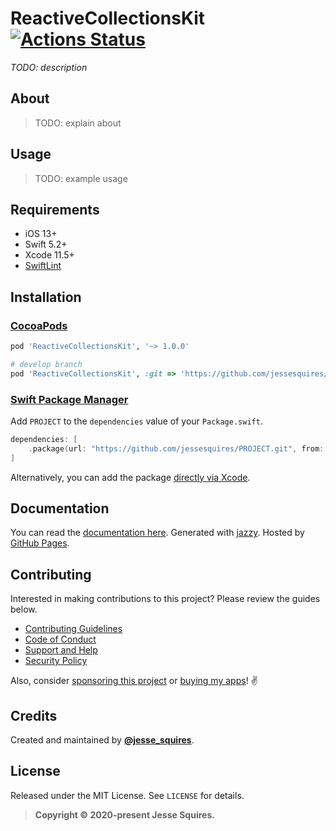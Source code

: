 # ReactiveCollectionsKit [![Actions Status](https://github.com/jessesquires/ReactiveCollectionsKit/workflows/CI/badge.svg)](https://github.com/jessesquires/ReactiveCollectionsKit/actions)

*TODO: description*

## About

> TODO: explain about

## Usage

> TODO: example usage

## Requirements

- iOS 13+
- Swift 5.2+
- Xcode 11.5+
- [SwiftLint](https://github.com/realm/SwiftLint)

## Installation

### [CocoaPods](http://cocoapods.org)

````ruby
pod 'ReactiveCollectionsKit', '~> 1.0.0'

# develop branch
pod 'ReactiveCollectionsKit', :git => 'https://github.com/jessesquires/ReactiveCollectionsKit.git', :branch => 'dev'
````

### [Swift Package Manager](https://swift.org/package-manager/)

Add `PROJECT` to the `dependencies` value of your `Package.swift`.

```swift
dependencies: [
    .package(url: "https://github.com/jessesquires/PROJECT.git", from: "1.0.0")
]
```

Alternatively, you can add the package [directly via Xcode](https://developer.apple.com/documentation/xcode/adding_package_dependencies_to_your_app).

## Documentation

You can read the [documentation here](https://jessesquires.github.io/ReactiveCollectionsKit). Generated with [jazzy](https://github.com/realm/jazzy). Hosted by [GitHub Pages](https://pages.github.com).

## Contributing

Interested in making contributions to this project? Please review the guides below.

- [Contributing Guidelines](https://github.com/jessesquires/.github/blob/master/CONTRIBUTING.md)
- [Code of Conduct](https://github.com/jessesquires/.github/blob/master/CODE_OF_CONDUCT.md)
- [Support and Help](https://github.com/jessesquires/.github/blob/master/SUPPORT.md)
- [Security Policy](https://github.com/jessesquires/.github/blob/master/SECURITY.md)

Also, consider [sponsoring this project](https://www.jessesquires.com/sponsor/) or [buying my apps](https://www.hexedbits.com)! ✌️

## Credits

Created and maintained by [**@jesse_squires**](https://twitter.com/jesse_squires).

## License

Released under the MIT License. See `LICENSE` for details.

> **Copyright &copy; 2020-present Jesse Squires.**
